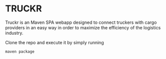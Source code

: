 # TRUCKR

Truckr is an Maven SPA webapp designed to connect truckers with cargo providers in an easy way in order to maximize the efficiency of the logistics industry.

Clone the repo and execute it by simply running

```bash
maven package



